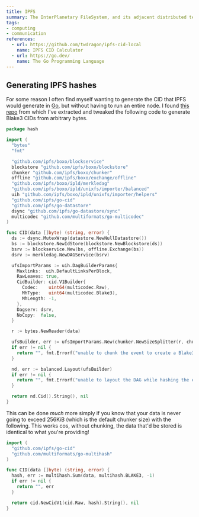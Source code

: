 ```yaml
---
title: IPFS
summary: The InterPlanetary FileSystem, and its adjacent distributed technologies.
tags:
- computing
- communication
references:
  - url: https://github.com/twdragon/ipfs-cid-local
    name: IPFS CID Calculator
  - url: https://go.dev/
    name: The Go Programming Language
---
```

## Generating IPFS hashes

For some reason I often find myself wanting to generate the CID that IPFS would generate in [Go](https://go.dev/), but without having to run an entire node. I found [this repo](https://github.com/twdragon/ipfs-cid-local) from which I've extracted and tweaked the following code to generate Blake3 CIDs from arbitrary bytes.

```go
package hash

import (
  "bytes"
  "fmt"

  "github.com/ipfs/boxo/blockservice"
  blockstore "github.com/ipfs/boxo/blockstore"
  chunker "github.com/ipfs/boxo/chunker"
  offline "github.com/ipfs/boxo/exchange/offline"
  "github.com/ipfs/boxo/ipld/merkledag"
  "github.com/ipfs/boxo/ipld/unixfs/importer/balanced"
  uih "github.com/ipfs/boxo/ipld/unixfs/importer/helpers"
  "github.com/ipfs/go-cid"
  "github.com/ipfs/go-datastore"
  dsync "github.com/ipfs/go-datastore/sync"
  multicodec "github.com/multiformats/go-multicodec"
)

func CID(data []byte) (string, error) {
  ds := dsync.MutexWrap(datastore.NewNullDatastore())
  bs := blockstore.NewIdStore(blockstore.NewBlockstore(ds))
  bsrv := blockservice.New(bs, offline.Exchange(bs))
  dsrv := merkledag.NewDAGService(bsrv)

  ufsImportParams := uih.DagBuilderParams{
    Maxlinks:  uih.DefaultLinksPerBlock,
    RawLeaves: true,
    CidBuilder: cid.V1Builder{
      Codec:    uint64(multicodec.Raw),
      MhType:   uint64(multicodec.Blake3),
      MhLength: -1,
    },
    Dagserv: dsrv,
    NoCopy:  false,
  }

  r := bytes.NewReader(data)

  ufsBuilder, err := ufsImportParams.New(chunker.NewSizeSplitter(r, chunker.DefaultBlockSize))
  if err != nil {
    return "", fmt.Errorf("unable to chunk the event to create a Blake3 hash: %w", err)
  }

  nd, err := balanced.Layout(ufsBuilder)
  if err != nil {
    return "", fmt.Errorf("unable to layout the DAG while hashing the event: %w", err)
  }

  return nd.Cid().String(), nil
}
```

This can be done _much_ more simply if you know that your data is never going to exceed 256KiB (which is the default chunker size) with the following. This works cos, without chunking, the data that'd be stored is identical to what you're providing!

```go
import (
  "github.com/ipfs/go-cid"
  "github.com/multiformats/go-multihash"
)

func CID(data []byte) (string, error) {
  hash, err := multihash.Sum(data, multihash.BLAKE3, -1)
  if err != nil {
    return "", err
  }

  return cid.NewCidV1(cid.Raw, hash).String(), nil
}
```
